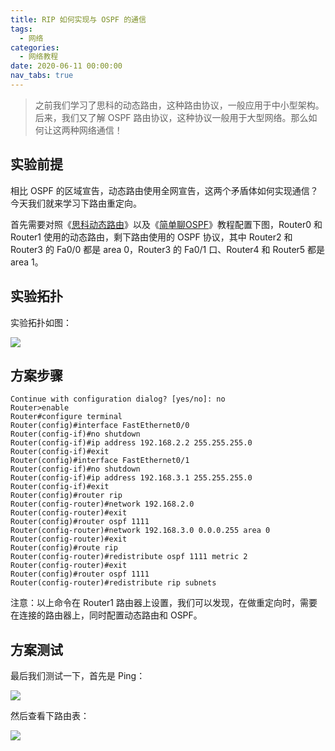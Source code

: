 ```yaml
---
title: RIP 如何实现与 OSPF 的通信
tags:
  - 网络
categories:
  - 网络教程
date: 2020-06-11 00:00:00
nav_tabs: true
---
```


> 之前我们学习了思科的动态路由，这种路由协议，一般应用于中小型架构。后来，我们又了解 OSPF 路由协议，这种协议一般用于大型网络。那么如何让这两种网络通信！

<!-- more -->

## 实验前提

相比 OSPF 的区域宣告，动态路由使用全网宣告，这两个矛盾体如何实现通信？今天我们就来学习下路由重定向。

首先需要对照《[思科动态路由](https://dusays.com/47/)》以及《[简单聊OSPF](https://dusays.com/230/)》教程配置下图，Router0 和 Router1 使用的动态路由，剩下路由使用的 OSPF 协议，其中 Router2 和 Router3 的 Fa0/0 都是 area 0，Router3 的 Fa0/1 口、Router4 和 Router5 都是 area 1。

## 实验拓扑

实验拓扑如图：

![](https://cdn.dusays.com/2020/06/230-1.jpg)

## 方案步骤

```
Continue with configuration dialog? [yes/no]: no
Router>enable
Router#configure terminal
Router(config)#interface FastEthernet0/0
Router(config-if)#no shutdown
Router(config-if)#ip address 192.168.2.2 255.255.255.0
Router(config-if)#exit
Router(config)#interface FastEthernet0/1
Router(config-if)#no shutdown
Router(config-if)#ip address 192.168.3.1 255.255.255.0
Router(config-if)#exit
Router(config)#router rip
Router(config-router)#network 192.168.2.0
Router(config-router)#exit
Router(config)#router ospf 1111
Router(config-router)#network 192.168.3.0 0.0.0.255 area 0
Router(config-router)#exit
Router(config)#route rip
Router(config-router)#redistribute ospf 1111 metric 2
Router(config-router)#exit
Router(config)#router ospf 1111
Router(config-router)#redistribute rip subnets
```

注意：以上命令在 Router1 路由器上设置，我们可以发现，在做重定向时，需要在连接的路由器上，同时配置动态路由和 OSPF。

## 方案测试

最后我们测试一下，首先是 Ping：	

![](https://cdn.dusays.com/2020/06/230-2.jpg)


然后查看下路由表：

![](https://cdn.dusays.com/2020/06/230-3.jpg)